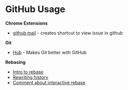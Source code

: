 GitHub Usage
============

**Chrome Extensions**
* [github mail](https://github.com/muan/github-gmail) - creates shortcut to view issue in github 

**Git**
* [Hub](http://hub.github.com/) - Makes Git better with GitHub

**Rebasing**
* [Intro to rebase](http://gitready.com/intermediate/2009/01/31/intro-to-rebase.html)
* [Rewriting history](https://www.atlassian.com/git/tutorials/rewriting-history/git-rebase)
* [Comment about interactive rebase](https://github.com/onaio/ona-humor/issues/1#issuecomment-29390129)
